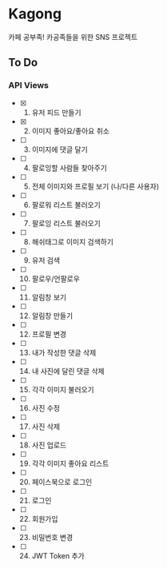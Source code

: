 # Kagong

카페 공부족! 카공족들을 위한 SNS 프로젝트

## To Do
### API Views
- [x] 1. 유저 피드 만들기  
- [x] 2. 이미지 좋아요/좋아요 취소
- [ ] 3. 이미지에 댓글 달기
- [ ] 4. 팔로잉할 사람들 찾아주기
- [ ] 5. 전체 이미지와 프로필 보기 (나/다른 사용자) 
- [ ] 6. 팔로워 리스트 불러오기
- [ ] 7. 팔로잉 리스트 불러오기
- [ ] 8. 해쉬태그로 이미지 검색하기
- [ ] 9. 유저 검색
- [ ] 10. 팔로우/언팔로우
- [ ] 11. 알림창 보기
- [ ] 12. 알림창 만들기
- [ ] 12. 프로필 변경
- [ ] 13. 내가 작성한 댓글 삭제
- [ ] 14. 내 사진에 달린 댓글 삭제
- [ ] 15. 각각 이미지 불러오기
- [ ] 16. 사진 수정
- [ ] 17. 사진 삭제
- [ ] 18. 사진 업로드
- [ ] 19. 각각 이미지 좋아요 리스트
- [ ] 20. 페이스북으로 로그인
- [ ] 21. 로그인
- [ ] 22. 회원가입
- [ ] 23. 비밀번호 변경
- [ ] 24. JWT Token 추가

